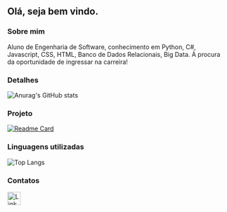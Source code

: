 ## Olá, seja bem vindo.

### Sobre mim
Aluno de Engenharia de Software, conhecimento em Python, C#, Javascript, CSS, HTML, Banco de Dados Relacionais, Big Data. 
À procura da oportunidade de ingressar na carreira!

### Detalhes
![Anurag's GitHub stats](https://github-readme-stats.vercel.app/api?username=Pedruskera&show_icons=true&theme=dark)

### Projeto
[![Readme Card](https://github-readme-stats.vercel.app/api/pin/?username=Pedruskera&repo=App_Video&theme=dark)](https://github.com/Pedruskera/APP_VIDEO)

### Linguagens utilizadas
![Top Langs](https://github-readme-stats.vercel.app/api/top-langs/?username=Pedruskera&layout=compact)

### Contatos
[<img src='https://img.shields.io/badge/LinkedIn-0077B5?style=for-the-badge&logo=linkedin&logoColor=white' alt='Linkedin' height='30'>](https://www.linkedin.com/in/pedro-augusto-001601108/)
